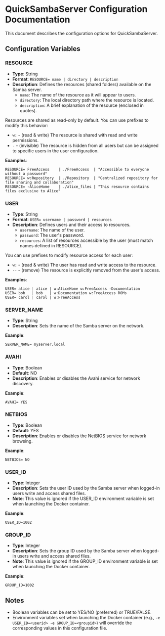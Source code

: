 # QuickSambaServer Configuration Documentation

This document describes the configuration options for QuickSambaServer.

## Configuration Variables

### RESOURCE
- **Type**: String
- **Format**: `RESOURCE= name | directory | description`
- **Description**: Defines the resources (shared folders) available on the Samba server.
  - `name`: The name of the resource as it will appear to users.
  - `directory`: The local directory path where the resource is located.
  - `description`: A brief explanation of the resource (enclosed in quotes).

Resources are shared as read-only by default. You can use prefixes to modify this behavior:
- `w:` - (read & write) The resource is shared with read and write permissions.
- `-` - (invisible) The resource is hidden from all users but can be assigned to specific users in the user configuration.

**Examples**:
```
RESOURCE= FreeAccess    | ./FreeAccess  | "Accessible to everyone without a password"
RESOURCE= w:Repository  | ./Repository  | "Centralized repository for file sharing and collaboration"
RESOURCE= -AliceHome    | ./alice_files | "This resource contains files exclusive to Alice"
```

### USER
- **Type**: String
- **Format**: `USER= username | password | resources`
- **Description**: Defines users and their access to resources.
  - `username`: The name of the user.
  - `password`: The user's password.
  - `resources`: A list of resources accessible by the user (must match names defined in RESOURCE).

You can use prefixes to modify resource access for each user:
- `w:` - (read & write) The user has read and write access to the resource.
- `--` - (remove) The resource is explicitly removed from the user's access.

**Examples**:
```
USER= alice | alice | w:AliceHome w:FreeAccess -Documentation
USER= bob   | bob   | w:Documentation w:FreeAccess ROMs
USER= carol | carol | w:FreeAccess
```

### SERVER_NAME
- **Type**: String
- **Description**: Sets the name of the Samba server on the network.

**Example**:
```
SERVER_NAME= myserver.local
```

### AVAHI
- **Type**: Boolean
- **Default**: NO
- **Description**: Enables or disables the Avahi service for network discovery.

**Example**:
```
AVAHI= YES
```

### NETBIOS
- **Type**: Boolean
- **Default**: YES
- **Description**: Enables or disables the NetBIOS service for network browsing.

**Example**:
```
NETBIOS= NO
```

### USER_ID
- **Type**: Integer
- **Description**: Sets the user ID used by the Samba server when logged-in users write and access shared files.
- **Note**: This value is ignored if the USER_ID environment variable is set when launching the Docker container.

**Example**:
```
USER_ID=1002
```

### GROUP_ID
- **Type**: Integer
- **Description**: Sets the group ID used by the Samba server when logged-in users write and access shared files.
- **Note**: This value is ignored if the GROUP_ID environment variable is set when launching the Docker container.

**Example**:
```
GROUP_ID=1002
```

## Notes
- Boolean variables can be set to YES/NO (preferred) or TRUE/FALSE.
- Environment variables set when launching the Docker container (e.g., `-e USER_ID=<userid> -e GROUP_ID=<groupid>`) will override the corresponding values in this configuration file.
